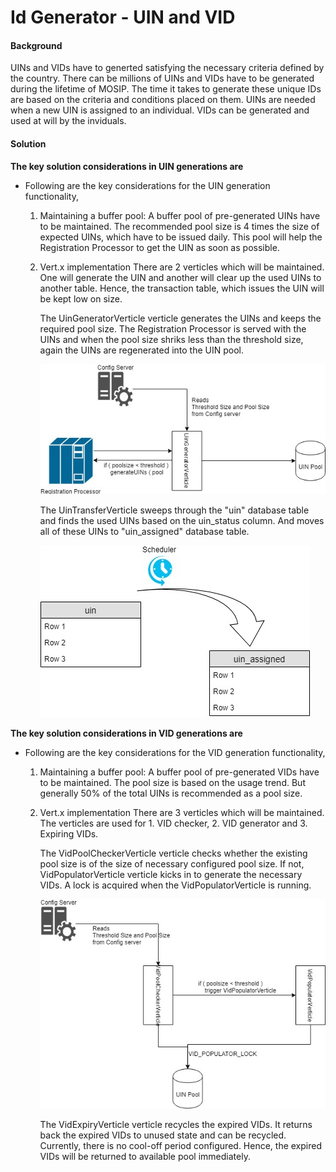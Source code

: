 ﻿# Id Generator - UIN and VID

#### Background

UINs and VIDs have to generted satisfying the necessary criteria defined by the country. There can be millions of UINs and VIDs have to be generated during the lifetime of MOSIP. The time it takes to generate these unique IDs are based on the criteria and conditions placed on them.
UINs are needed when a new UIN is assigned to an individual. VIDs can be generated and used at will by the inviduals.  

#### Solution


**The key solution considerations in UIN generations are**

- Following are the key considerations for the UIN generation functionality, 
	1. Maintaining a buffer pool:
		A buffer pool of pre-generated UINs have to be maintained. The recommended pool size is 4 times the size of expected UINs, which have to be issued daily. This pool will help the Registration Processor to get the UIN as soon as possible. 
	2. Vert.x implementation
		There are 2 verticles which will be maintained. One will generate the UIN and another will clear up the used UINs to another table. Hence, the transaction table, which issues the UIN will be kept low on size. 
		
		The UinGeneratorVerticle verticle generates the UINs and keeps the required pool size. The Registration Processor is served with the UINs and when the pool size shriks less than the threshold size, again the UINs are regenerated into the UIN pool. 
		
		![UIN Generator](_images/UINGenerator.jpg)
		
		The UinTransferVerticle	sweeps through the "uin" database table and finds the used UINs based on the uin_status column. And moves all of these UINs to "uin_assigned" database table.
		
		![UIN Pool](_images/UIN_Pool.jpg)
		
		


**The key solution considerations in VID generations are**

- Following are the key considerations for the VID generation functionality, 
	1. Maintaining a buffer pool:
		A buffer pool of pre-generated VIDs have to be maintained. The pool size is based on the usage trend. But generally 50% of the total UINs is recommended as a pool size. 
		
	2. Vert.x implementation
		There are 3 verticles which will be maintained. The verticles are used for 1. VID checker, 2. VID generator and 3. Expiring VIDs. 
		
		The VidPoolCheckerVerticle verticle checks whether the existing pool size is of the size of necessary configured pool size. If not, VidPopulatorVerticle verticle kicks in to generate the necessary VIDs. A lock is acquired when the VidPopulatorVerticle is running. 
		
		![VID Generator](_images/VIDGenerator.jpg)
		
		The VidExpiryVerticle verticle recycles the expired VIDs. It returns back the expired VIDs to unused state and can be recycled. Currently, there is no cool-off period configured. Hence, the expired VIDs will be returned to available pool immediately. 